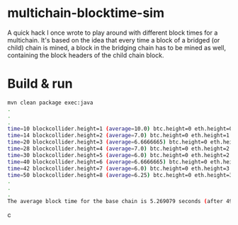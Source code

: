 # multichain-blocktime-sim

A quick hack I once wrote to play around with different block times for a multichain.
It's based on the idea that every time a block of a bridged (or child) chain is mined, a block
in the bridging chain has to be mined as well, containing the block headers of the child chain block.

# Build & run

```bash
mvn clean package exec:java
.
.
.
time=10 blockcollider.height=1 (average=10.0) btc.height=0 eth.height=0 lsk.height=1 neo.height=0 
time=14 blockcollider.height=2 (average=7.0) btc.height=0 eth.height=1 lsk.height=1 neo.height=0 
time=20 blockcollider.height=3 (average=6.6666665) btc.height=0 eth.height=1 lsk.height=2 neo.height=0 
time=28 blockcollider.height=4 (average=7.0) btc.height=0 eth.height=2 lsk.height=2 neo.height=0 
time=30 blockcollider.height=5 (average=6.0) btc.height=0 eth.height=2 lsk.height=3 neo.height=0 
time=40 blockcollider.height=6 (average=6.6666665) btc.height=0 eth.height=2 lsk.height=4 neo.height=0 
time=42 blockcollider.height=7 (average=6.0) btc.height=0 eth.height=3 lsk.height=4 neo.height=0 
time=50 blockcollider.height=8 (average=6.25) btc.height=0 eth.height=3 lsk.height=5 neo.height=0 
.
.
.
The average block time for the base chain is 5.269079 seconds (after 4964400 seconds)
```

c